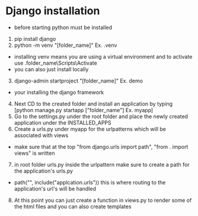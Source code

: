 # Django installation
* before starting python must be installed
1. pip install django 
2. python -m venv "[folder_name]" Ex. .venv
- installing venv means you are using a virtual environment and to activate use .folder_name\Scripts\Activate
- you can also just install locally
3. django-admin startproject "[folder_name]" Ex. demo
- your installing the django framework
4. Next CD to the created folder and install an application by typing [python manage.py startapp ["folder_name"] Ex. myapp]
5. Go to the settings.py under the root folder and place the newly created application under the INSTALLED_APPS
6. Create a urls.py under myapp for the urlpatterns which will be associated with views
- make sure that at the top "from django.urls import path", "from . import views" is written
7. in root folder urls.py inside the urlpattern make sure to create a path for the application's urls.py 
- path("", include("applcation.urls")) this is where routing to the application's url's will be handled
8. At this point you can just create a function in views.py to render some of the html files and you can also create templates